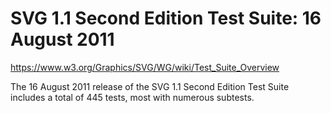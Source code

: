 SVG 1.1 Second Edition Test Suite: 16 August 2011
=================================================

https://www.w3.org/Graphics/SVG/WG/wiki/Test_Suite_Overview

The 16 August 2011 release of the SVG 1.1 Second Edition Test Suite includes a
total of 445 tests, most with numerous subtests.
